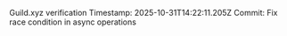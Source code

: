 Guild.xyz verification
Timestamp: 2025-10-31T14:22:11.205Z
Commit: Fix race condition in async operations